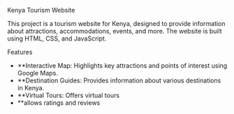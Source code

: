 Kenya Tourism Website

This project is a tourism website for Kenya, designed to provide information about attractions, accommodations, events, and more. The website is built using HTML, CSS, and JavaScript.

 Features

- **Interactive Map: Highlights key attractions and points of interest using Google Maps.
- **Destination Guides: Provides information about various destinations in Kenya.
- **Virtual Tours: Offers virtual tours
- **allows ratings and reviews
